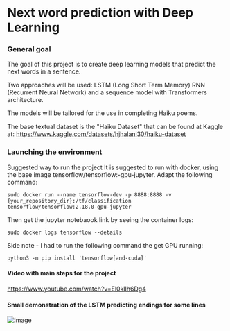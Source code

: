 # Next word prediction with Deep Learning

### General goal
The goal of this project is to create deep learning models that predict the next words in a sentence.

Two approaches will be used: LSTM (Long Short Term Memory) RNN (Recurrent Neural Network) and a sequence model with Transformers architecture.

The models will be tailored for the use in completing Haiku poems.

The base textual dataset is the "Haiku Dataset" that can be found at Kaggle at: https://www.kaggle.com/datasets/hjhalani30/haiku-dataset

### Launching the environment

Suggested way to run the project It is suggested to run with docker, using the base image tensorflow/tensorflow:-gpu-jupyter. Adapt the following command:

`sudo docker run --name tensorflow-dev -p 8888:8888 -v {your_repository_dir}:/tf/classification  tensorflow/tensorflow:2.18.0-gpu-jupyter`

Then get the jupyter notebaook link by seeing the container logs:

`sudo docker logs tensorflow --details`

Side note - I had to run the following command the get GPU running:

`python3 -m pip install 'tensorflow[and-cuda]'`


#### Video with main steps for the project

https://www.youtube.com/watch?v=El0klIh6Dg4

#### Small demonstration of the LSTM predicting endings for some lines
![image](https://github.com/user-attachments/assets/4289f8ff-6692-4749-b189-43ee58a7be4d)
